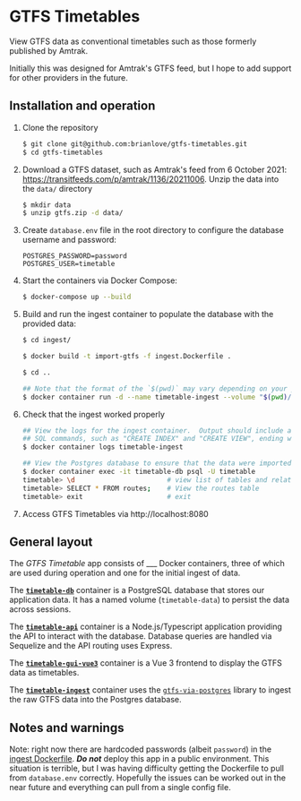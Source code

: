 # GTFS Timetables

View GTFS data as conventional timetables such as those formerly published by
Amtrak.

Initially this was designed for Amtrak's GTFS feed, but I hope to add support
for other providers in the future.

## Installation and operation

1. Clone the repository
    ```bash
    $ git clone git@github.com:brianlove/gtfs-timetables.git
    $ cd gtfs-timetables
    ```

2. Download a GTFS dataset, such as Amtrak's feed from 6 October 2021: https://transitfeeds.com/p/amtrak/1136/20211006.  Unzip the data into the `data/` directory
    ```bash
    $ mkdir data
    $ unzip gtfs.zip -d data/
    ```

3. Create `database.env` file in the root directory to configure the database username and password:
    ```
    POSTGRES_PASSWORD=password
    POSTGRES_USER=timetable
    ```

4. Start the containers via Docker Compose:
    ```bash
    $ docker-compose up --build
    ```

5. Build and run the ingest container to populate the database with the provided data:
    ```bash
    $ cd ingest/

    $ docker build -t import-gtfs -f ingest.Dockerfile .

    $ cd ..

    ## Note that the format of the `$(pwd)` may vary depending on your platform
    $ docker container run -d --name timetable-ingest --volume "$(pwd)/data:/gtfs" -e PGHOST=timetable-db --network gtfs-timetables_default import-gtfs -- agency.txt calendar.txt feed_info.txt routes.txt stop_times.txt stops.txt transfers.txt trips.txt
    ```

6. Check that the ingest worked properly
    ```bash
    ## View the logs for the ingest container.  Output should include a bunch of
    ## SQL commands, such as "CREATE INDEX" and "CREATE VIEW", ending with "COMMIT"
    $ docker container logs timetable-ingest

    ## View the Postgres database to ensure that the data were imported
    $ docker container exec -it timetable-db psql -U timetable
    timetable> \d                       # view list of tables and relations
    timetable> SELECT * FROM routes;    # View the routes table
    timetable> exit                     # exit
    ```

7. Access GTFS Timetables via http://localhost:8080


## General layout

The _GTFS Timetable_ app consists of ___ Docker containers, three of which are
used during operation and one for the initial ingest of data.

The [**`timetable-db`**](db/) container is a PostgreSQL database that stores
our application data.  It has a named volume (`timetable-data`) to persist the
data across sessions.

The [**`timetable-api`**](api/) container is a Node.js/Typescript application
providing the API to interact with the database.  Database queries are handled
via Sequelize and the API routing uses Express.

The [**`timetable-gui-vue3`**](gui-vue3/) container is a Vue 3 frontend to
display the GTFS data as timetables.

The [**`timetable-ingest`**](ingest/) container uses the
[`gtfs-via-postgres`](https://github.com/derhuerst/gtfs-via-postgres) library
to ingest the raw GTFS data into the Postgres database.


## Notes and warnings

Note: right now there are hardcoded passwords (albeit `password`) in the
[ingest Dockerfile](ingest/ingest.Dockerfile).  **_Do not_** deploy this app in
a public environment.  This situation is terrible, but I was having difficulty
getting the Dockerfile to pull from `database.env` correctly.  Hopefully the
issues can be worked out in the near future and everything can pull from a
single config file.
